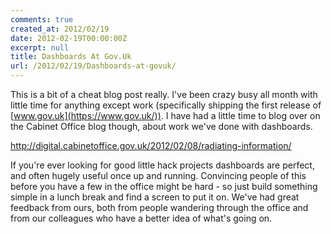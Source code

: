```yaml
---
comments: true
created_at: 2012/02/19
date: 2012-02-19T00:00:00Z
excerpt: null
title: Dashboards At Gov.Uk
url: /2012/02/19/Dashboards-at-govuk/
---
```


This is a bit of a cheat blog post really. I've been crazy busy all month with little time for anything except work (specifically shipping the first release of [www.gov.uk](https://www.gov.uk/)). I have had a little time to blog over on the Cabinet Office blog though, about work we've done with dashboards.

<http://digital.cabinetoffice.gov.uk/2012/02/08/radiating-information/>

If you're ever looking for good little hack projects dashboards are perfect, and often hugely useful once up and running. Convincing people of this before you have a few in the office might be hard - so just build something simple in a lunch break and find a screen to put it on. We've had great feedback from ours, both from people wandering through the office and from our colleagues who have a better idea of what's going on.
